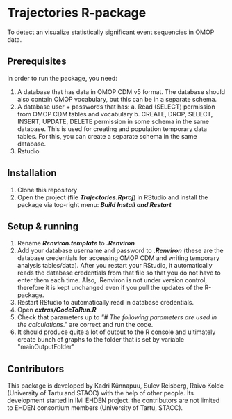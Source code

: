 # Trajectories R-package

To detect an visualize statistically significant event sequencies in OMOP data.

## Prerequisites

In order to run the package, you need:

1. A database that has data in OMOP CDM v5 format. The database should also contain OMOP vocabulary, but this can be in a separate schema.
2. A database user + passwords that has:
 a. Read (SELECT) permission from OMOP CDM tables and vocabulary
 b. CREATE, DROP, SELECT, INSERT, UPDATE, DELETE permission in some schema in the same database. This is used for creating and population temporary data tables. For this, you can create a separate schema in the same database.
3. Rstudio

## Installation

1. Clone this repository
2. Open the project (file ***Trajectories.Rproj***) in RStudio and install the package via top-right menu: ***Build*** ***Install and Restart***

## Setup & running

1. Rename ***Renviron.template*** to ***.Renviron***
2. Add your database username and password to ***.Renviron*** (these are the database credentials for accessing OMOP CDM and writing temporary analysis tables/data). After you restart your RStudio, it automatically reads the database credentials from that file so that you do not have to enter them each time. Also, .Renviron is not under version control, therefore it is kept unchanged even if you pull the updates of the R-package.
3. Restart RStudio to automatically read in database credentials.
4. Open ***extras/CodeToRun.R***
5. Check that parameters up to *"# The following parameters are used in the calculations."* are correct and run the code.
6. It should produce quite a lot of output to the R console and ultimately create bunch of graphs to the folder that is set by variable "mainOutputFolder"

## Contributors

This package is developed by Kadri Künnapuu, Sulev Reisberg, Raivo Kolde (University of Tartu and STACC) with the help of other people. Its development started in IMI EHDEN project. the contributors are not limited to EHDEN consortium members (University of Tartu, STACC).